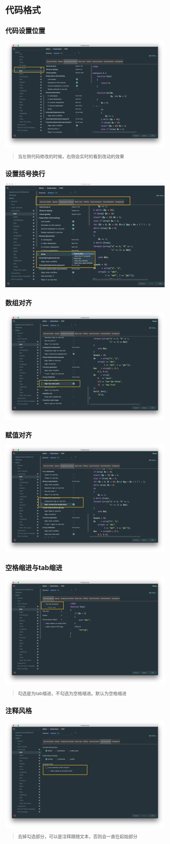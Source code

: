 # 代码格式

## 代码设置位置

![&#x914D;&#x7F6E; &#x4EE3;&#x7801;&#x683C;&#x5F0F;](../../.gitbook/assets/xxxiii-coder-format-a-1.jpg)

> 当左侧代码修改的时候，右侧会实时的看到改动的效果

## 设置括号换行

![&#x914D;&#x7F6E; &#x4EE3;&#x7801;&#x683C;&#x5F0F;](../../.gitbook/assets/xxxiii-coder-format-a-2.jpg)

## 数组对齐

![&#x914D;&#x7F6E; &#x4EE3;&#x7801;&#x683C;&#x5F0F;](../../.gitbook/assets/xxxiii-coder-format-a-3.jpg)

## 赋值对齐

![&#x914D;&#x7F6E; &#x4EE3;&#x7801;&#x683C;&#x5F0F;](../../.gitbook/assets/xxxiii-coder-format-a-4.jpg)

## 空格缩进与tab缩进

![&#x914D;&#x7F6E; &#x4EE3;&#x7801;&#x683C;&#x5F0F;](../../.gitbook/assets/xxxiii-coder-format-a-5.jpg)

> 勾选是为tab缩进，不勾选为空格缩进。默认为空格缩进

## 注释风格

![&#x914D;&#x7F6E; &#x4EE3;&#x7801;&#x683C;&#x5F0F;](../../.gitbook/assets/xxxiii-coder-format-a-6.jpg)

> 去掉勾选部分，可以是注释跟随文本，否则会一直在起始部分

